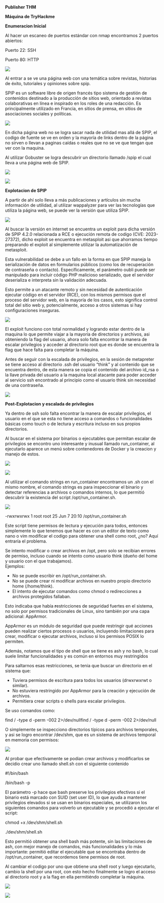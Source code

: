 **Publisher THM**

**Máquina de TryHackme**

**Enumeracion Inicial**

Al hacer un escaneo de puertos estándar con nmap encontramos 2 puertos abiertos:

Puerto 22: SSH

Puerto 80: HTTP


![](PublisherTHM.md/images/Paso.001.png)

Al entrar a se ve una página web con una temática sobre revistas, historias de éxito, tutoriales y opiniones sobre spip. 

SPIP es un software libre de origen francés tipo sistema de gestión de contenidos destinado a la producción de sitios web, orientado a revistas colaborativas en línea e inspirado en los roles de una redacción. Es principalmente utilizado en Francia, en sitios de prensa, en sitios de asociaciones sociales y políticas.

![](/images/Paso.002.png)

En dicha página web no se logra sacar nada de utilidad mas allá de SPIP, el codigo de fuente se ve en orden y la mayoría de links dentro de la página no sirven o llevan a paginas caídas o reales que no se ve que tengan que ver con la maquina.

Al utilizar Gobuster se logra descubrir un directorio llamado /spip el cual lleva a una página web de SPIP.

![](/images/Paso.003.png)

![](/images/Paso.004.png)



**Explotacion de SPIP**

A partir de ahí solo lleva a más publicaciones y artículos sin mucha información de utilidad, al utilizar wappalyzer para ver las tecnologías que utiliza la página web, se puede ver la versión que utiliza SPIP.

![](/images/Paso.005.png)

Al buscar la versión en internet se encuentra un exploit para dicha versión de SPIP 4.2.0 relacionada a RCE o ejecución remota de codigo (CVE:
2023-27372), dicho exploit se encuentra en metasploit asi que ahorramos tiempo preparando el exploit al simplemente utilizar la automatización de metasploit.

Esta vulnerabilidad se debe a un fallo en la forma en que SPIP maneja la serialización de datos en formularios públicos (como los de recuperación de contraseña o contacto). Específicamente, el parámetro oubli puede ser manipulado para incluir código PHP malicioso serializado, que el servidor deserializa e interpreta sin la validación adecuada.

Esto permite a un atacante remoto y sin necesidad de autenticación ejecutar código en el servidor (RCE), con los mismos permisos que el proceso del servidor web, en la mayoría de los casos, esto significa control total del sitio web y, potencialmente, acceso a otros sistemas si hay configuraciones inseguras.

![](/images/Paso.006.png)

El exploit funciono con total normalidad y logrando estar dentro de la maquina lo que permite viajar a la mayoría de directorios y archivos, asi obteniendo la flag del usuario, ahora solo falta encontrar la manera de escalar privilegios y acceder al directorio root que es donde se encuentra la flag que hace falta para completar la máquina.

Antes de seguir con la escalada de privilegios, en la sesión de metapreter se tiene acceso al directorio .ssh del usuario “think” y al contenido que se encuentra dentro, de esta manera se copia el contenido del archivo id\_rsa o la llave privada del usuario a la maquina local atacante para poder acceder al servicio ssh encontrado al principio como el usuario think sin necesidad de una contraseña. 

![](/images/Paso.007.png)


**Post-Explotacion y escalada de privilegios**

Ya dentro de ssh solo falta encontrar la manera de escalar privilegios, el usuario en el que se esta no tiene acceso a comandos o funcionalidades básicas como touch o de lectura y escritura incluso en sus propios directorios.

Al buscar en el sistema por binarios o ejecutables que permitan escalar de privilegios se encontro uno interesante y inusual llamado run\_container, al ejecutarlo aparece un menú sobre contenedores de Docker y la creacion y manejo de estos.

![](/images/Paso.008.png)

![](/images/Paso.009.png)


Al utilizar el comando strings en run\_container encontramos un .sh con el mismo nombre, el comando strings es para inspeccionar el binario y detectar referencias a archivos o comandos internos, lo que permitió descubrir la existencia del script /opt/run\_container.sh.

![](/images/Paso.010.png)

-rwxrwxrwx 1 root root 25 Jun 7 20:10 /opt/run\_container.sh

Este script tiene permisos de lectura y ejecución para todos, entonces simplemente lo que tenemos que hacer es con un editor de texto como nano o vim modificar el codigo para obtener una shell como root, ¿no? Aquí entraría el problema.

Se intento modificar o crear archivos en /opt, pero solo se recibian errores de permiso, incluso cuando se intento como usuario think (dueño del home y usuario con el que trabajamos).\
Ejemplos:

- No se puede escribir en /opt/run\_container.sh.
- No se puede crear ni modificar archivos en nuestro propio directorio home (/home/think).
- El intento de ejecutar comandos como chmod o redirecciones a archivos protegidos fallaban.

Esto indicaba que había **r**estricciones de seguridad fuertes en el sistema, no solo por permisos tradicionales de Linux, sino también por una capa adicional: AppArmor.

AppArmor es un módulo de seguridad que puede restringir qué acciones pueden realizar ciertos procesos o usuarios, incluyendo limitaciones para crear, modificar o ejecutar archivos, incluso si los permisos POSIX lo permiten.

Además, notamos que el tipo de shell que se tiene es ash y no bash, lo cual suele limitar funcionalidades y es común en entornos muy restringidos 

Para saltarnos esas restricciones, se tenia que buscar un directorio en el sistema que:

- Tuviera permisos de escritura para todos los usuarios (drwxrwxrwt o similar).
- No estuviera restringido por AppArmor para la creación y ejecución de archivos.
- Permitiera crear scripts o shells para escalar privilegios.

Se uso comandos como:

find / -type d -perm -002 2>/dev/nullfind / -type d -perm -002 2>/dev/null

O simplemente se inspecciono directorios típicos para archivos temporales, y asi se logro encontrar /dev/shm, que es un sistema de archivos temporal en memoria con permisos:

![](/images/Paso.011.png)

Al probar que efectivamente se podian crear archivos y modificarlos se decidio crear uno llamado shell.sh con el siguiente contenido 

#!/bin/bash

/bin/bash -p

El parámetro -p hace que bash preserve los privilegios efectivos si el binario está marcado con SUID (set user ID), lo que ayuda a mantener privilegios elevados si se usan en binarios especiales, se utilizaron los siguientes comandos para volverlo un ejecutable y se procedió a ejecutar el script:

chmod +x /dev/shm/shell.sh

./dev/shm/shell.sh

Esto permitió obtener una shell bash más potente, sin las limitaciones de ash, con mejor manejo de comandos, más funcionalidades y lo más importante: permitió editar el ejecutable que se encontraba dentro de /opt/run\_container, que recordemos tiene permisos de root.

Al cambiar el codigo por uno que obtiene una shell root y luego ejecutarlo, cambio la shell por una root, con esto hecho finalmente se logro el acceso al directorio root y a la flag en ella permitiéndo completar la máquina.

![](/images/Paso.012.png)

![](/images/Paso.013.png)
